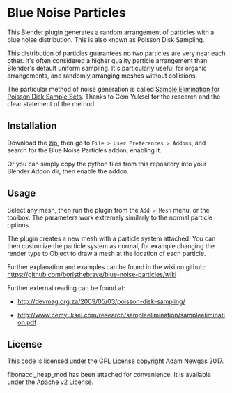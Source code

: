 Blue Noise Particles
=====================

This Blender plugin generates a random arrangement of particles with a blue noise distribution. 
This is also known as Poisson Disk Sampling.

This distribution of particles guarantees no two particles are very near each other. It's often considered a higher 
quality particle arrangement than Blender's default uniform sampling. It's particularly useful for organic 
arrangements, and randomly arranging meshes without collisions.

The particular method of noise generation is called [Sample Elimination for Poisson Disk Sample Sets][1]. Thanks to
Cem Yuksel for the research and the clear statement of the method.
  
[1]: http://www.cemyuksel.com/research/sampleelimination/

Installation
------------
Download the [zip][2], then go to `File > User Preferences > Addons`, and search for the Blue Noise Particles addon, 
enabling it. 

[2]: https://github.com/BorisTheBrave/blue-noise-particles/releases

Or you can simply copy the python files from this repository into your Blender Addon dir, then enable the addon. 

Usage
-----

Select any mesh, then run the plugin from the `Add > Mesh` menu, or the toolbox. 
The parameters work extremely similarly to the normal particle options.

The plugin creates a new mesh with a particle system attached. You can then customize the particle system as
normal, for example changing the render type to Object to draw a mesh at the location of each particle.

Further explanation and examples can be found in the wiki on github: 
<https://github.com/boristhebrave/blue-noise-particles/wiki>

Further external reading can be found at:

* <http://devmag.org.za/2009/05/03/poisson-disk-sampling/>

* <http://www.cemyuksel.com/research/sampleelimination/sampleelimination.pdf>


License
-------
This code is licensed under the GPL License copyright Adam Newgas 2017.

fibonacci_heap_mod has been attached for convenience. It is available under the Apache v2 License.

